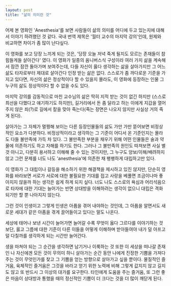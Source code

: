 ```yaml
---
layout: post
title: "삶의 의미란 것"
---
```


어제 본 영화인 'Anesthesia'를 보면 사람들이 삶의 의미를 어디에 두고 있는지에 대해서 이야기 하려했던 것 같다. 국내 번역 제목은 '월터 교수의 마지막 강의'인데, 원제와 비교하면 차이가 좀 많이 난다싶다. 

이 영화를 보고 당장 느끼게 되는 것은, '당장 오늘 저녁 죽게 될지도 모르는 존재들이 참 힘들게들 살아간다' 였다. 이 영화가 일종의 옴니버스식 구성이라 여러 가지 삶을 계속해서 잠깐 잠깐 돌아가며 보여주는데, 다들 자신이 옳다 생각하는 삶을 살아가지만 그 어느 삶도 타자로부터 제대로 살아간다 인정 받는 삶은 없다. 스스로가 좀 까다로운 기준을 가지고 있다면, 자신의 삶은 정상적이다 할 수 있을지 몰라도, 이 영화에 등장하는 인물 그 누구의 삶도 정상적이다 할 수 없을 수도 있다.   

마지막 강의를 감동적으로 마친 교수님의 삶은 딱히 지적 받는 것이 없긴 하지만 (스스로 최선을 다했다고 얘기하기도 하지만), 길거리에서 돈 좀 달라고 하는 이에게 지갑을 열어주지 않은 죄(?)로 길에서 칼을 맞아 죽는다(죽는 장면은 나오지 않지만 사실상 거의 죽게 된다). 

살아가는 그 자체가 멀쩡해 보이는 다른 등장인물들의 삶도 가만 가만 뜯어보면 비정상적인 요소가 다분하다. 비정상적이라고 생각하는 그 기준이 어디서 온 기준인지는 몰라도 다들 불만족에 가득 차 있다. 그 불만족한 부분을 채우기 위해 어떤 인물들은 술과 약물에 의존하기도 하고 자해를 하기도 한다. 그러나 그 불만족의 원인도 따져보면 사실 별 것 아니고, 다분히 용서하고 이해해 줄 수 있는 것이지만, 그 누구도 양보/이해/배려하지 않고 그런 문제를 너도 나도 'anesthesia'에 의존한 채 팽팽하게 대립하고만 있다.

이 영화가 그 대립이나 갈등을 해소하기 위한 해결책을 제시하고 있진 않지만, 단순히 영화를 바라보면 서로가 서로에 대한 불필요한 기대를 접고 사랑을 베풀면 조금이나마 좋아지지 않을까 하는 생각은 쉽게 하게 되지 싶다. 너도 나도 스스로의 욕심과 어리석음으로 타자에 대한 기대는 늘어가는 반면 상대방을 이해하려는 생각이 없으니 대립은 격화되기만 할 뿐 나아지지 않는다. 

그런 것이 인생이고 그렇게 인생은 아픔을 겪어 내야하는 것인데, 그 아픔을 알면서도 새로운 세대가 같은 아픔을 겪게 끌어들이고 있다는 말도 나온다. 

세상에 태어나 보낸 시간이 늘어가면 늘어갈 수록 무엇이 옳다 그르다를 이야기하는 것보단, 옳고 그름에 대한 기준이 다른 이들을 어떻게 이해하며 받아들여야 내가 덜 아프고 덜 다칠까를 생각하게 되는 시간만 늘어간다. 

생을 마쳐야 되는 그 순간을 생각하면 남기거나 이룩하는 것 또한 이 세상을 떠나갈 존재인 나 자신에겐 모든 것이 무의미 하니 살아가는 순간 동안 나에게 진정한 기쁨을 가져다주는 것이 무엇인가를 찾고 그 기쁨을 얻는 방향으로 살아가고 싶을 뿐이다. 물질적인 즐거움, 육체적인 즐거움은 그것을 바라고 얻기 위한 노력에 비해 그렇게 값지지 않고 길지도 않고 또 반드시 그 이상의 대가를 요구한다. 타인에게 도움을 주는 즐거움, 또 그런 좋은 마음이 상대방과 통했을 때의 정신적인 기쁨이 더 크다는 것을 더 많이 깨닫게 된다.

